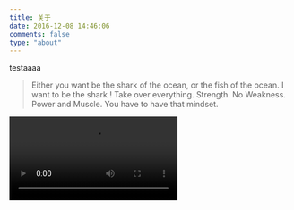 ```yaml
---
title: 关于
date: 2016-12-08 14:46:06
comments: false
type: "about"
---
```


testaaaa

> Either you want be the shark of the ocean, or the fish of the ocean.
> I want to be the shark !
> Take over everything. Strength. No Weakness. Power and Muscle.
> You have to have that mindset.

<video 
  src="https://cdn.jsdelivr.net/gh/rocwong-cn/assets/books/v-shark.mp4"
  controls="controls">
sorry.
</video>

